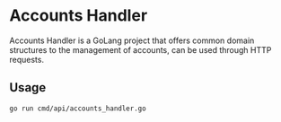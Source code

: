 # Accounts Handler

Accounts Handler is a GoLang project that offers common domain structures to the management of accounts, can be used through HTTP requests.

## Usage

```bash
go run cmd/api/accounts_handler.go
```
